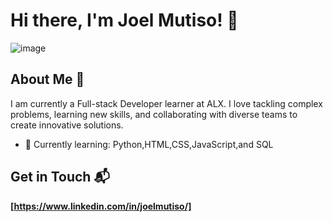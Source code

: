 # Hi there, I'm Joel Mutiso! 👋

![image](https://github.com/user-attachments/assets/8fdfbfb0-2b1d-43f6-8aef-cb268c43576f)


## About Me 🚀

I am currently a Full-stack Developer learner at ALX. I love tackling complex problems, learning new skills, and collaborating with diverse teams to create innovative solutions.

- 🌱 Currently learning: Python,HTML,CSS,JavaScript,and SQL

## Get in Touch 📬

**[https://www.linkedin.com/in/joelmutiso/]**



